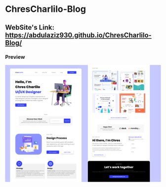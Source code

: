# ChresCharlilo-Blog

## WebSite's Link: <br> https://abdulaziz930.github.io/ChresCharlilo-Blog/

### Preview

<img src="images/preview.png">
